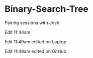 # Binary-Search-Tree

Pairing sessions with Josh

Edit 11:44am


Edit 11:49am edited on Laptop

Edit 11:48am edited on GitHub